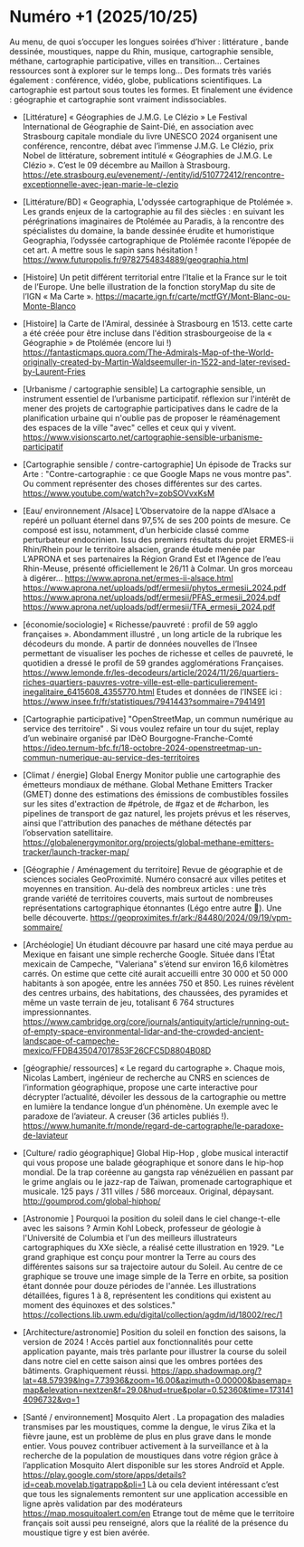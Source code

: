 # Numéro +1 (2025/10/25)

Au menu, de quoi s’occuper les longues soirées d’hiver :  littérature , bande dessinée, moustiques, nappe du Rhin, musique, cartographie sensible, méthane, cartographie participative, villes en transition… Certaines ressources sont à explorer sur le temps long…
Des formats très variés également : conférence, vidéo, globe, publications scientifiques. La cartographie est partout sous toutes les formes.
Et finalement une évidence : géographie et cartographie sont vraiment indissociables.

- [Littérature] « Géographies de J.M.G. Le Clézio » Le Festival International de Géographie de Saint-Dié, en association avec Strasbourg capitale mondiale du livre UNESCO 2024 organisent une conférence, rencontre, débat avec l’immense J.M.G. Le Clézio, prix Nobel de littérature,  sobrement intitulé « Géographies de J.M.G. Le Clézio ». C’est le 09 décembre au Maillon à Strasbourg.
https://ete.strasbourg.eu/evenement/-/entity/id/510772412/rencontre-exceptionnelle-avec-jean-marie-le-clezio

- [Littérature/BD] « Geographia, L'odyssée cartographique de Ptolémée ». Les grands enjeux de la cartographie au fil des siècles : en suivant les pérégrinations imaginaires de Ptolémée au Paradis, à la rencontre des spécialistes du domaine, la bande dessinée érudite et humoristique Geographia, l’odyssée cartographique de Ptolémée raconte l’épopée de cet art. A mettre sous le sapin sans hésitation !
https://www.futuropolis.fr/9782754834889/geographia.html

- [Histoire] Un petit différent territorial entre l’Italie et la France sur le toit de l’Europe. Une belle illustration de la fonction storyMap du site de l’IGN « Ma Carte ».
https://macarte.ign.fr/carte/mctfGY/Mont-Blanc-ou-Monte-Blanco

- [Histoire] la Carte de l'Amiral,  dessinée à Strasbourg en 1513. cette carte a été créée pour être incluse dans l'édition strasbourgeoise de la « Géographie » de Ptolémée (encore lui !)
https://fantasticmaps.quora.com/The-Admirals-Map-of-the-World-originally-created-by-Martin-Waldseemuller-in-1522-and-later-revised-by-Laurent-Fries

- [Urbanisme / cartographie sensible] La cartographie sensible, un instrument essentiel de l’urbanisme participatif. réflexion sur l'intérêt de mener des projets de cartographie participatives dans le cadre de la planification urbaine qui n'oublie pas de proposer le réaménagement des espaces de la ville "avec" celles et ceux qui y vivent.
https://www.visionscarto.net/cartographie-sensible-urbanisme-participatif

- [Cartographie sensible / contre-cartographie] Un épisode de Tracks sur Arte : "Contre-cartographie : ce que Google Maps ne vous montre pas". Ou comment représenter des choses différentes sur des cartes.
https://www.youtube.com/watch?v=zobSOVvxKsM


- [Eau/ environnement /Alsace] L’Observatoire de la nappe d’Alsace a repéré un polluant éternel dans 97,5% de ses 200 points de mesure. Ce composé est issu, notamment, d’un herbicide classé comme perturbateur endocrinien. Issu des premiers résultats du projet ERMES-ii Rhin/Rhein pour le territoire alsacien, grande étude menée par L’APRONA et ses partenaires la Région Grand Est et l’Agence de l’eau Rhin-Meuse, présenté officiellement le 26/11 à Colmar. Un gros morceau à digérer…
https://www.aprona.net/ermes-ii-alsace.html
https://www.aprona.net/uploads/pdf/ermesii/phytos_ermesii_2024.pdf
https://www.aprona.net/uploads/pdf/ermesii/PFAS_ermesii_2024.pdf
https://www.aprona.net/uploads/pdf/ermesii/TFA_ermesii_2024.pdf


- [économie/sociologie] « Richesse/pauvreté : profil de 59 agglo françaises ». Abondamment illustré , un long article de la rubrique les décodeurs du monde. A partir de données nouvelles de l’Insee permettant de visualiser les poches de richesse et celles de pauvreté, le quotidien a dressé le profil de 59 grandes agglomérations Françaises.
https://www.lemonde.fr/les-decodeurs/article/2024/11/26/quartiers-riches-quartiers-pauvres-votre-ville-est-elle-particulierement-inegalitaire_6415608_4355770.html
Etudes et données de l’INSEE ici : https://www.insee.fr/fr/statistiques/7941443?sommaire=7941491

- [Cartographie participative] "OpenStreetMap, un commun numérique au service des territoire" . Si vous voulez refaire un tour du sujet, replay d’un webinaire organisé par IDèO Bourgogne-Franche-Comté
https://ideo.ternum-bfc.fr/18-octobre-2024-openstreetmap-un-commun-numerique-au-service-des-territoires

- [Climat / énergie] Global Energy Monitor publie une cartographie des émetteurs mondiaux de méthane. Global Methane Emitters Tracker (GMET) donne des estimations des émissions de combustibles fossiles sur les sites d'extraction de #pétrole, de #gaz et de #charbon, les pipelines de transport de gaz naturel, les projets prévus et les réserves, ainsi que l'attribution des panaches de méthane détectés par l’observation satellitaire.
https://globalenergymonitor.org/projects/global-methane-emitters-tracker/launch-tracker-map/

- [Géographie / Aménagement du territoire] Revue de géographie et de sciences sociales GeoProximité. Numéro consacré aux villes petites et moyennes en transition. Au-delà des  nombreux articles : une très grande variété de territoires couverts, mais surtout de nombreuses représentations cartographique  étonnantes (Légo entre autre ). Une belle découverte.
https://geoproximites.fr/ark:/84480/2024/09/19/vpm-sommaire/

- [Archéologie] Un étudiant découvre par hasard une cité maya perdue au Mexique en faisant une simple recherche Google. Située dans l’État mexicain de Campeche, "Valeriana" s’étend sur environ 16,6 kilomètres carrés. On estime que cette cité aurait accueilli entre 30 000 et 50 000 habitants à son apogée, entre les années 750 et 850. Les ruines révèlent des centres urbains, des habitations, des chaussées, des pyramides et même un vaste terrain de jeu, totalisant 6 764 structures impressionnantes.
https://www.cambridge.org/core/journals/antiquity/article/running-out-of-empty-space-environmental-lidar-and-the-crowded-ancient-landscape-of-campeche-mexico/FFDB435047017853F26CFC5D8804B08D

- [géographie/ ressources] « Le regard du cartographe ». Chaque mois, Nicolas Lambert, ingénieur de recherche au CNRS en sciences de l’information géographique, propose une carte interactive pour décrypter l’actualité, dévoiler les dessous de la cartographie ou mettre en lumière la tendance longue d’un phénomène. Un exemple avec le paradoxe de l’aviateur. A creuser (36 articles publiés !).
https://www.humanite.fr/monde/regard-de-cartographe/le-paradoxe-de-laviateur

- [Culture/ radio géographique] Global Hip-Hop , globe musical interactif qui vous propose une balade géographique et sonore dans le hip-hop mondial. De la trap coréenne au gangsta rap vénézuélien en passant par le grime anglais ou le jazz-rap de Taïwan, promenade cartographique et musicale. 125 pays / 311 villes / 586 morceaux. Original, dépaysant.
http://goumprod.com/global-hiphop/


- [Astronomie ] Pourquoi la position du soleil dans le ciel change-t-elle avec les saisons ? Armin Kohl Lobeck, professeur de géologie à l'Université de Columbia et l'un des meilleurs illustrateurs cartographiques du XXe siècle, a réalisé cette illustration en 1929.
"Le grand graphique est conçu pour montrer la Terre au cours des différentes saisons sur sa trajectoire autour du Soleil. Au centre de ce graphique se trouve une image simple de la Terre en orbite, sa position étant donnée pour douze périodes de l'année. Les illustrations détaillées, figures 1 à 8, représentent les conditions qui existent au moment des équinoxes et des solstices."
https://collections.lib.uwm.edu/digital/collection/agdm/id/18002/rec/1

- [Architecture/astronomie] Position du soleil en fonction des saisons, la version de 2024 ! Accès partiel aux fonctionnalités pour cette application payante, mais très parlante pour illustrer la course du soleil dans notre ciel en cette saison ainsi que les ombres portées des bâtiments. Graphiquement réussi.
https://app.shadowmap.org/?lat=48.57939&lng=7.73936&zoom=16.00&azimuth=0.00000&basemap=map&elevation=nextzen&f=29.0&hud=true&polar=0.52360&time=1731414096732&vq=1


- [Santé / environnement] Mosquito Alert . La propagation des maladies transmises par les moustiques, comme la dengue, le virus Zika et la fièvre jaune, est un problème de plus en plus grave dans le monde entier. Vous pouvez contribuer activement à la surveillance et à la recherche de la population de moustiques dans votre région  grâce à l’application Mosquito Alert disponible sur les stores Androïd et Apple. 
https://play.google.com/store/apps/details?id=ceab.movelab.tigatrapp&pli=1
Là ou cela devient intéressant c’est que tous les signalements remontent sur une application accessible en ligne après validation par des modérateurs
https://map.mosquitoalert.com/en
Etrange tout de même que le territoire français soit aussi peu renseigné, alors que la réalité de la présence du moustique tigre y est bien avérée. 
